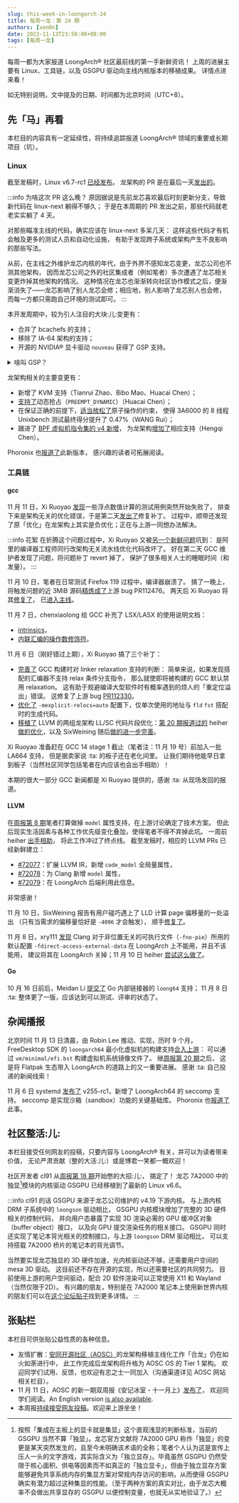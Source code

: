 ```yaml
---
slug: this-week-in-loongarch-24
title: 每周一龙：第 24 期
authors: [xen0n]
date: 2023-11-13T23:50:00+08:00
tags: [每周一龙]
---
```


每周一都为大家报道 LoongArch&reg; 社区最前线的第一手新鲜资讯！
上周的进展主要有 Linux、工具链，以及 GSGPU 驱动向主线内核版本的移植成果。
详情点进来看！

<!-- truncate -->

如无特别说明，文中提及的日期、时间都为北京时间（UTC+8）。

## 先「马」再看

本栏目的内容具有一定延续性，将持续追踪报道 LoongArch&reg; 领域的重要或长期项目（坑）。

### Linux

截至发稿时，Linux v6.7-rc1 [已经发布](https://lore.kernel.org/lkml/CAHk-=whuO0zmuxp_yorYFWdcrALpqjRPhWkmEy+7wcCnnDcPNA@mail.gmail.com/)。
龙架构的 PR 是在最后一天[发出的](https://lore.kernel.org/loongarch/20231112051248.272444-1-chenhuacai@loongson.cn/)。

:::info 为啥这次 PR 这么晚？
原因据说是先前龙芯喜欢最后时刻更新分支，导致新代码在 linux-next 躺得不够久；
于是在本周期的 PR 发出之前，那些代码就老老实实躺了 4 天。

对那些瞄准主线的代码，确实应该在 linux-next 多呆几天：
这样这些代码才有机会触及更多的测试人员和自动化设施，
有助于发现跨子系统或架构产生不良影响的那些写法。

从前，在主线之外维护龙芯内核的年代，由于外界不感知龙芯变更，龙芯公司也不测其他架构，
因而龙芯公司之外的社区集成者（例如笔者）多次遭遇了龙芯相关变更炸掉其他架构的情况。
这种情况在龙芯也渐渐转向社区协作模式之后，便渐渐消失了——龙芯影响了别人龙芯会修；相应地，别人影响了龙芯别人也会修，
而每一方都只需跑自己环境的测试即可。
:::

本开发周期中，较为引人注目的大块:儿:变更有：

* 合并了 bcachefs 的支持；
* 移除了 IA-64 架构的支持；
* 开源的 NVIDIA&reg; 显卡驱动 `nouveau` 获得了 GSP 支持。

<details>
<summary>啥叫 GSP？</summary>

GSP 是 GPU system processor 的缩写：GPU 系统处理器。

自从 2018 年面世的 Turing 微架构以来，新型号的 NVIDIA&reg; 显卡都新增了一块
RISC-V 微控制器，接管了从前由操作系统驱动控制的许多硬件资源控制职责。
这使得 NVIDIA 得以开源其内核驱动：这个驱动只剩一个 C/S 架构的客户端空壳子了。
</details>

龙架构相关的主要变更有：

* 新增了 KVM 支持（Tianrui Zhao、Bibo Mao、Huacai Chen）；
* [支持了](https://git.kernel.org/torvalds/c/80c7889de7a8246e44a9632a2b7d15b41ab3fe41)动态抢占（`PREEMPT_DYNAMIC`）（Huacai Chen）；
* 在保证正确的前提下，[适当放松了](https://git.kernel.org/torvalds/c/affef66b65889a0ea0060e13e5f7fe569897d787)原子操作的约束，
  使得 3A6000 的 8 线程 Unixbench 测试最终得分提升了 0.47%（WANG Rui）；
* 跟进了 [BPF 虚拟机指令集的 v4 新增](https://lore.kernel.org/bpf/4bfe98be-5333-1c7e-2f6d-42486c8ec039@meta.com/)，
  为龙架构[增加了](https://lore.kernel.org/loongarch/20231026184337.563801-1-hengqi.chen@gmail.com/)相应支持（Hengqi Chen）。

Phoronix 也[报道了](https://www.phoronix.com/news/Linux-6.7-rc1)此新版本，
感兴趣的读者可拓展阅读。

### 工具链

#### gcc

11 月 11 日，Xi Ruoyao [发现](https://gcc.gnu.org/bugzilla/show_bug.cgi?id=112483)一些浮点数值计算的测试用例突然开始失败了，
排查下来是架构无关的优化错误，于是第二天[发出了](https://gcc.gnu.org/pipermail/gcc-patches/2023-November/636200.html)修复补丁。
过程中，顺带还发现了原「优化」在龙架构上其实是负优化；正在与上游一同想办法解决。

:::info 花絮
在折腾这个问题过程中，Xi Ruoyao 又被[另一个新鲜问题](https://gcc.gnu.org/bugzilla/show_bug.cgi?id=112497)坑到：
是阿里的编译器工程师同行改架构无关流水线优化代码改坏了。
好在第二天 GCC 维护者发现了问题，将问题补丁 revert 掉了，
保护了很多相关人士的睡眠时间（和发量）。
:::

11 月 10 日，笔者在日常测试 Firefox 119 过程中，编译器崩溃了。
搞了一晚上，将触发问题的近 3MiB 源码[精炼成了](https://gcc.gnu.org/bugzilla/show_bug.cgi?id=112476)上游 bug PR112476。
两天后 Xi Ruoyao 将其[修复了](https://gcc.gnu.org/pipermail/gcc-patches/2023-November/636156.html)，
已[进入主线](https://gcc.gnu.org/g:b88500e0bc1e9e3a396ba764f9b701d22a76818f)。

11 月 7 日，chenxiaolong 给 GCC 补充了 LSX/LASX 的使用说明文档：

* [intrinsics](https://gcc.gnu.org/pipermail/gcc-patches/2023-November/635431.html)，
* [内联汇编的操作数修饰符](https://gcc.gnu.org/pipermail/gcc-patches/2023-November/635435.html)。

11 月 6 日（刚好错过上期），Xi Ruoyao 搞了三个补丁：

* [完善了](https://gcc.gnu.org/pipermail/gcc-patches/2023-November/635277.html)
  GCC 构建时对 linker relaxation 支持的判断：
  简单来说，如果发现搭配的汇编器不支持 relax 条件分支指令，
  那么就使即将被构建的 GCC 默认禁用 relaxation。
  这有助于规避编译大型软件时有概率遇到的烦人的「重定位溢出」错误。
  这修复了上游 bug [PR112330](https://gcc.gnu.org/bugzilla/show_bug.cgi?id=112330)。
* [优化了](https://gcc.gnu.org/pipermail/gcc-patches/2023-November/635278.html)
  `-mexplicit-relocs=auto` 配置下，仅单次使用的地址与 `fld` `fst` 搭配时的生成代码。
* [移植了](https://gcc.gnu.org/pipermail/gcc-patches/2023-November/635304.html)
  LLVM 的两组龙架构 LL/SC 代码片段优化：[第 20 期报道过的](./2023-10-16-this-week-in-loongarch-20.md#llvm)
  heiher [做的优化](https://github.com/llvm/llvm-project/pull/6739)，以及
  SixWeining 随后[做的进一步完善](https://github.com/llvm/llvm-project/pull/69339)。

Xi Ruoyao 准备赶在 GCC 14 stage 1 截止（笔者注：11 月 19 号）前加入一批 LA664 支持，
但是据卖家说 :ta: 的板子还在老化间里。
让我们期待他能早日拿到板子（当然社区同学包括笔者在内应该也会出手相助）！

本期的很大一部分 GCC 新闻都是 Xi Ruoyao 提供的，感谢 :ta: 从现场发回的报道。

#### LLVM

在[周报第 8 期](./2023-07-10-this-week-in-loongarch-8.md#llvm)笔者打算做掉
`model` 属性支持，在上游讨论确定了技术方案。
但此后现实生活因素与各种工作优先级变化叠加，使得笔者不得不弃掉此坑。
一周前 heiher [出手相助](https://github.com/loongson-community/discussions/issues/10)，
将此工作冲过了终点线。
截至发稿时，相应的 LLVM PRs 已经新鲜建立：

* [#72077](https://github.com/llvm/llvm-project/pull/72077)：扩展 LLVM IR，新增 `code_model` 全局量属性，
* [#72078](https://github.com/llvm/llvm-project/pull/72078)：为 Clang 新增 `model` 属性，
* [#72079](https://github.com/llvm/llvm-project/pull/72079)：在 LoongArch 后端利用此信息。

非常感谢！

11 月 10 日，SixWeining 报告有用户碰巧遇上了 LLD 计算 page 偏移量的一处溢出
（只有当需求的偏移量恰好是 `-4096` 才会触发），
顺手[修复了](https://github.com/llvm/llvm-project/pull/71907)。

11 月 8 日，xry111 [发现](https://github.com/llvm/llvm-project/issues/71645)
Clang 对于非位置无关的可执行文件（`-fno-pie`）所用的默认配置
`-fdirect-access-external-data` 在 LoongArch 上不能用，并且不该能用，
建议将其在 LoongArch 关掉；11 月 10 日
heiher [尝试这么做了](https://github.com/llvm/llvm-project/pull/71887)。

#### Go

10 月 16 日前后，Meidan Li [提交了](https://go.dev/cl/533716) Go 内部链接器的 `loong64` 支持；
11 月 8 日 :ta: 整体更了一版，应该达到可以测试、评审的状态了。

## 杂闻播报

北京时间 11 月 13 日清晨，由 Robin Lee 推动、实现，历时 9 个月，FreeDesktop SDK 的
`loongarch64` 最小化虚拟机的构建支持[合入上游](https://gitlab.com/freedesktop-sdk/freedesktop-sdk/-/merge_requests/11510)：
可以通过 `vm/minimal/efi.bst` 构建虚拟机系统镜像文件了。
继[周报第 20 期](./2023-10-16-this-week-in-loongarch-20.md#freedesktop-sdk-initial-support-merged)之后，
这是将 Flatpak 生态带入 LoongArch 的道路上的又一重要进展。
感谢 :ta: 自己投递的新闻线索！

11 月 6 日 systemd [发布了](https://github.com/systemd/systemd/releases/tag/v255-rc1)
v255-rc1，新增了 LoongArch64 的 seccomp 支持。
seccomp 是实现沙箱（sandbox）功能的关键基础库。
Phoronix 也[报道了](https://www.phoronix.com/news/systemd-255-rc1)此事。

## 社区整活:儿:

本栏目接受任何网友的投稿，只要内容与 LoongArch&reg; 有关，并可以为读者带来价值，
无论严肃贡献（整的大活:儿:）或是博君一笑都一概欢迎！

社区开发者 cl91 从[周报第 18 期](./2023-10-02-this-week-in-loongarch-18.md#gsgpu-for-mainline)开始憋的大招:儿:，
搞定了！
龙芯 7A2000 中的独显[^what-does-discrete-mean]模块的内核驱动 GSGPU 已经移植到了最新的 Linux v6.6。

[^what-does-discrete-mean]: 按照「集成在主板上的显卡就是集显」这个直观浅显的判断标准，当前的 GSGPU 当然不算「独显」。龙芯官方文献将 7A2000 GPU 称作「独显」的变更是某天突然发生的，且至今未明确该术语的全称；笔者个人认为这是宣传上压人一头的文字游戏，其实际含义为「独立显存」。毕竟虽然 GSGPU 仍然受限于核心面积、供电等因素而不如真正的「独立显卡」，但由于独立显存方案能够避免共享系统内存的集显方案对常规内存访问的影响，从而使得 GSGPU 确实有潜力超过这种集显的性能。（至于两种方案的真实对比，由于龙芯大概率不会做出共享显存的 GSGPU 以便控制变量，也就无从实地验证了。）

:::info cl91 的话
GSGPU 来源于龙芯公司维护的 v4.19 下游内核。
与上游内核 DRM 子系统中的 `loongson` 驱动相比，
GSGPU 内核模块增加了完整的 3D 硬件相关的控制代码，
并向用户态暴露了实现 3D 渲染必需的 GPU 缓冲区对象（buffer object）接口，
以及向 GPU 提交渲染任务的相关接口。
GSGPU 同时还实现了笔记本背光相关的控制接口，与上游 `loongson` DRM 驱动相比，
可以支持搭载 7A2000 桥片的笔记本的背光调节。

当然要实现龙芯独显的 3D 硬件加速，光内核驱动还不够，还需要用户空间的 mesa 3D 驱动。
这目前还不存在开源的实现，所以还需要社区的共同努力。
目前使用上游的用户空间驱动，配合 2D 软件渲染可以正常使用 X11 和 Wayland（当然仅限于2D）。
有兴趣的朋友，特别是在 7A2000 笔记本上使用新世界内核的朋友们可以在[这个论坛贴子](https://bbs.loongarch.org/d/303-gsgpu)找到更多详情。
:::

## 张贴栏

本栏目可供张贴公益性质的各种信息。

* 友情扩散：[安同开源社区（AOSC）][aosc]的龙架构移植主线化工作「合龙」仍在如火如荼进行中，
  此工作完成后龙架构将升格为 AOSC OS 的 Tier 1 架构。
  欢迎同学们试用、反馈，也欢迎有志之士一同加入（沟通渠道详见 AOSC 网站相关栏目）。
* 11 月 11 日，AOSC 的新一期双周报《安记冰室・十一月上》[发布了](https://github.com/AOSC-Dev/newsroom/blob/b747c8e383b40695dce1fb9d7efbb19d64991d68/coffee-break/20231111/zh_CN.md)，
  欢迎同学们阅读。An English version [is also available](https://github.com/AOSC-Dev/newsroom/blob/b747c8e383b40695dce1fb9d7efbb19d64991d68/coffee-break/20231111/en.md).
* 本周报[持续接受网友投稿][call-for-submissions]。欢迎来上游坐坐！

[aosc]: https://aosc.io
[call-for-submissions]: https://github.com/loongson-community/areweloongyet/issues/16
